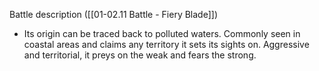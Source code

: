 Battle description ([[01-02.11 Battle - Fiery Blade]])
* Its origin can be traced back to polluted waters. Commonly seen in coastal areas and claims any territory it sets its sights on. Aggressive and territorial, it preys on the weak and fears the strong.